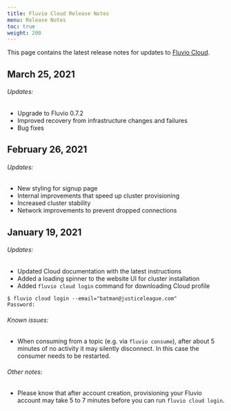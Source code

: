 ```yaml
---
title: Fluvio Cloud Release Notes
menu: Release Notes
toc: true
weight: 200
---
```


This page contains the latest release notes for updates to [Fluvio Cloud].

[Fluvio Cloud]: /signup

## March 25, 2021

###### Updates:

- Upgrade to Fluvio 0.7.2
- Improved recovery from infrastructure changes and failures
- Bug fixes

## February 26, 2021

###### Updates:

- New styling for signup page
- Internal improvements that speed up cluster provisioning
- Increased cluster stability
- Network improvements to prevent dropped connections

## January 19, 2021

###### Updates:

- Updated Cloud documentation with the latest instructions
- Added a loading spinner to the website UI for cluster installation
- Added `fluvio cloud login` command for downloading Cloud profile

```
$ fluvio cloud login --email="batman@justiceleague.com"
Password:
```

###### Known issues:

- When consuming from a topic (e.g. via `fluvio consume`), after about 5
  minutes of no activity it may silently disconnect. In this case the
  consumer needs to be restarted.
  
###### Other notes:

- Please know that after account creation, provisioning your Fluvio account
  may take 5 to 7 minutes before you can run `fluvio cloud login`.
